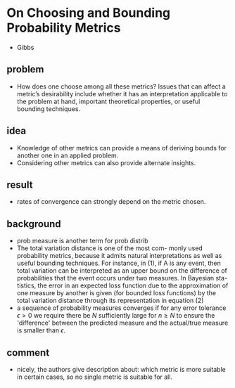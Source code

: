 # On Choosing and Bounding Probability Metrics
* Gibbs

## problem
* How does one choose among all these metrics? Issues that can affect
a metric’s desirability include whether it has an interpretation applicable to
the problem at hand, important theoretical properties, or useful bounding
techniques.

## idea
* Knowledge of other metrics can provide a means of deriving bounds for another one
in an applied problem.
* Considering other metrics can also provide alternate insights.

## result
* rates of convergence can strongly depend on the metric chosen.

## background
* prob measure is another term for prob distrib
* The total variation distance is one of the most com-
monly used probability metrics, because it admits natural interpretations as
well as useful bounding techniques.
For instance, in (1), if A is any event,
then total variation can be interpreted as an upper bound on the difference
of probabilities that the event occurs under two measures. In Bayesian sta-
tistics, the error in an expected loss function due to the approximation of
one measure by another is given (for bounded loss functions) by the total
variation distance through its representation in equation (2)
* a sequence of probability measures converges if
for any error tolerance $\epsilon > 0$ we require there be $N$ sufficiently large for $n \ge N$ to
ensure the 'difference' between the predicted measure and the actual/true measure is smaller than $\epsilon$.

## comment
* nicely, the authors give description about:
which metric is more suitable in certain cases, so
no single metric is suitable for all.
